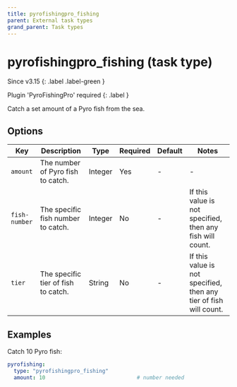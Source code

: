```yaml
---
title: pyrofishingpro_fishing
parent: External task types
grand_parent: Task types
---
```


# pyrofishingpro_fishing (task type)

Since v3.15
{: .label .label-green }

Plugin 'PyroFishingPro' required
{: .label }

Catch a set amount of a Pyro fish from the sea.

## Options

| Key           | Description                         | Type    | Required | Default | Notes                                                             |
|---------------|-------------------------------------|---------|----------|---------|-------------------------------------------------------------------|
| `amount`      | The number of Pyro fish to catch.   | Integer | Yes      | \-      | \-                                                                |
| `fish-number` | The specific fish number to catch.  | Integer | No       | \-      | If this value is not specified, then any fish will count.         |
| `tier`        | The specific tier of fish to catch. | String  | No       | \-      | If this value is not specified, then any tier of fish will count. |

## Examples

Catch 10 Pyro fish:

```yaml
pyrofishing:
  type: "pyrofishingpro_fishing"
  amount: 10                             # number needed
```
